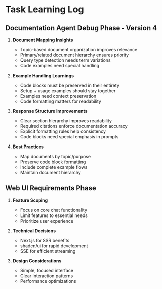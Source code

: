 # Task Learning Log

## Documentation Agent Debug Phase - Version 4

1. **Document Mapping Insights**
   - Topic-based document organization improves relevance
   - Primary/related document hierarchy ensures priority
   - Query type detection needs term variations
   - Code examples need special handling

2. **Example Handling Learnings**
   - Code blocks must be preserved in their entirety
   - Setup + usage examples should stay together
   - Examples need context preservation
   - Code formatting matters for readability

3. **Response Structure Improvements**
   - Clear section hierarchy improves readability
   - Required citations enforce documentation accuracy
   - Explicit formatting rules help consistency
   - Code blocks need special emphasis in prompts

4. **Best Practices**
   - Map documents by topic/purpose
   - Preserve code block formatting
   - Include complete example flows
   - Maintain document hierarchy

## Web UI Requirements Phase

1. **Feature Scoping**
   - Focus on core chat functionality
   - Limit features to essential needs
   - Prioritize user experience

2. **Technical Decisions**

   - Next.js for SSR benefits
   - shadcn/ui for rapid development
   - SSE for efficient streaming

3. **Design Considerations**
   - Simple, focused interface
   - Clear interaction patterns
   - Performance optimizations

